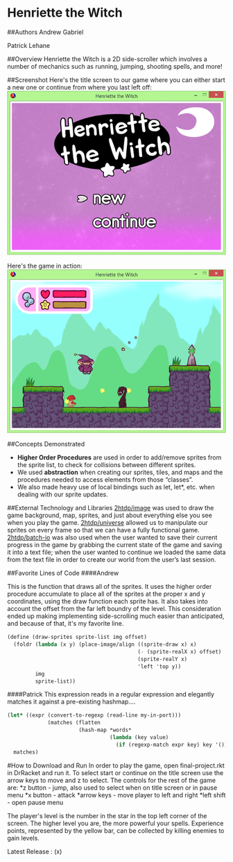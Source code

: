 # Henriette the Witch

##Authors
Andrew Gabriel

Patrick Lehane

##Overview
Henriette the Witch is a 2D side-scroller which involves a number of mechanics such as running, jumping, shooting spells, and more!

##Screenshot
Here's the title screen to our game where you can either start a new one or continue from where you last left off:
![titlescreenshot](v8eHm27.png)

Here's the game in action:
![gamescreenshot](3wv7dHN.png)

##Concepts Demonstrated
* **Higher Order Procedures** are used in order to add/remove sprites from the sprite list, to check for collisions between different sprites.
* We used **abstraction** when creating our sprites, tiles, and maps and the procedures needed to access elements from those “classes”.
* We also made heavy use of local bindings such as let, let*, etc. when dealing with our sprite updates.

##External Technology and Libraries
[2htdp/image](http://docs.racket-lang.org/teachpack/2htdpuniverse.html) was used to draw the game background, map, sprites, and just about everything else you see when you play the game.
[2htdp/universe](http://docs.racket-lang.org/teachpack/2htdpuniverse.html) allowed us to manipulate our sprites on every frame so that we can have a fully functional game.
[2htdp/batch-io](http://docs.racket-lang.org/teachpack/2htdpbatch-io.html) was also used when the user wanted to save their current progress in the game by grabbing the current state of the game and saving it into a text file; when the user wanted to continue we loaded the same data from the text file in order to create our world from the user’s last session.


##Favorite Lines of Code
####Andrew 

This is the function that draws all of the sprites. It uses the higher order procedure accumulate to place all of the sprites at the proper x and y coordinates, using the draw function each sprite has. It also takes into account the offset from the far left boundry of the level. This consideration ended up making implementing side-scrolling much easier than anticipated, and because of that, it's my favorite line.

```scheme
(define (draw-sprites sprite-list img offset)
  (foldr (lambda (x y) (place-image/align ((sprite-draw x) x) 
                                          (- (sprite-realX x) offset) 
                                          (sprite-realY x) 
                                          'left 'top y)) 
         img
         sprite-list))
```
####Patrick
This expression reads in a regular expression and elegantly matches it against a pre-existing hashmap....
```scheme
(let* ((expr (convert-to-regexp (read-line my-in-port)))
             (matches (flatten
                       (hash-map *words*
                                 (lambda (key value)
                                   (if (regexp-match expr key) key '()))))))
  matches)
```


#How to Download and Run
In order to play the game, open final-project.rkt in DrRacket and run it.
To select start or continue on the title screen use the arrow keys to move and z to select.
The controls for the rest of the game are:
*z button - jump, also used to select when on title screen or in pause menu
*x button - attack
*arrow keys - move player to left and right
*left shift - open pause menu

The player's level is the number in the star in the top left corner of the screen. The higher level you are, the more powerful your spells. Experience points, represented by the yellow bar, can be collected by killing enemies to gain levels. 

Latest Release : (x)
